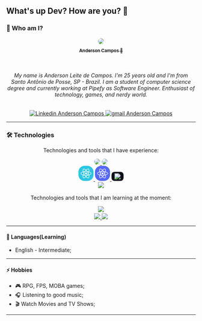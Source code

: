 ## What's up Dev? How are you? 👋

### :thinking: Who am I?

<p align="center">
    <a title="Rocketseat" href="https://app.rocketseat.com.br/me/andercampos" target="_blank" rel="noopener noreferrer">
        <img 
            style="border-radius: 50%;" 
            src="https://avatars3.githubusercontent.com/u/51854580?s=460&u=1a1114437e6cd9f37bd2d83e868f3e28a008f9fd&v=4" 
            width="120">       
        <br/>
        <sub><b>Anderson Campos  🚀</b></sub>
    </a>
</p>
</br>
<h6 align="center">
    My name is Anderson Leite de Campos. I'm 25 years old and I'm from Santo Antônio de Posse, SP - Brazil. I am a student of computer science degree and currently working at Pipefy as Software Engineer. Enthusiast of technology, games, and nerdy world.
</h6>

<p align="center">
    <a title="Linkedin" href="https://www.linkedin.com/in/andercampos/" target="_blank" rel="noopener noreferrer">
        <img 
            alt="Linkedin Anderson Campos" 
            src="https://img.shields.io/badge/-Anderson%20Campos-%230077b5?style=flat-square&logo=linkedin">
    </a>
    <a title="Mail me" href="mailto:anderleitec@gmail.com" target="_blank" rel="noopener noreferrer">
        <img 
            alt="gmail Anderson Campos" 
            src="https://img.shields.io/badge/-anderleitec@gmail.com-%23c14438?style=flat-square&logo=gmail&logoColor=white">
    </a>
</p>

---

### 🛠 Technologies

<p align="center">
Technologies and tools that I have experience:

<p align="center">
     <a title="Javascript" href="https://www.javascript.com/" target="_blank" rel="noopener noreferrer">
        <img 
            src="https://upload.wikimedia.org/wikipedia/commons/9/99/Unofficial_JavaScript_logo_2.svg" 
            width="40"
            style="border-radius: 8px">
    </a>
    <a title="Typescript" href="https://www.typescriptlang.org/" target="_blank" rel="noopener noreferrer">
        <img 
            src="https://upload.wikimedia.org/wikipedia/commons/4/4c/Typescript_logo_2020.svg"
            width="40"
            style="border-radius: 8px">
    </a>
    </br>
     <a title="React" href="https://reactjs.org/" target="_blank" rel="noopener noreferrer">
        <img 
            src="https://github.com/andercampos/andercampos/blob/master/assets/icon-react.svg"
            width="40"
            style="border-radius: 16px;">
    </a>
    <a title="React Native" href="https://reactnative.dev/" target="_blank" rel="noopener noreferrer">
        <img 
            src="https://github.com/andercampos/andercampos/blob/master/assets/icon-react-native.svg"
            width="40"
            style="border-radius: 16px">
    </a>
    <a title="Node.js" href="https://nodejs.org/en/" target="_blank" rel="noopener noreferrer">
        <img 
            src="https://nodejs.org/static/images/logo.svg" 
            width="50"
            style="border-radius: 8px; background-color: #0d1117; padding: 4px 8px">
    </a>
    </br>
    <a title="Postgres" href="https://www.postgresql.org/" target="_blank" rel="noopener noreferrer">
      <img 
        src="https://www.postgresql.org/media/img/about/press/elephant.png"        
        width="40">
    </a>
 </p>

<p align="center">
Technologies and tools that I am learning at the moment:

<p align="center">
    <a title="Jest" href="https://jestjs.io/" target="_blank" rel="noopener noreferrer">
    <img src="https://camo.githubusercontent.com/62089edec0ee40bb26b3bf5f973b14d7f8e4b4e942f115cde5b9a5f9c0ca3382/687474703a2f2f7365656b6c6f676f2e636f6d2f696d616765732f4a2f6a6573742d6c6f676f2d463939303145424246372d7365656b6c6f676f2e636f6d2e706e67" width="30">
  </a>
  </br>
   <a title="Ruby on Rails" href="https://rubyonrails.org/" target="_blank" rel="noopener noreferrer">
    <img src="https://rubyonrails.org/images/rails-logo.svg" width="50">
  </a>
  <a title="Elixir" href="https://elixir-lang.org/" target="_blank" rel="noopener noreferrer">
    <img src="https://elixir-lang.org/images/logo/logo.png" width="50">
  </a>
</p>

---

#### 💬 Languages(Learning)

- English - Intermediate;

---

#### ⚡ Hobbies

- 🎮 RPG, FPS, MOBA games;
- 🎧 Listening to good music;
- 🎬 Watch Movies and TV Shows;

---
